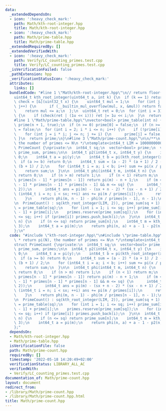 ```yaml
---
data:
  _extendedDependsOn:
  - icon: ':heavy_check_mark:'
    path: Math/kth-root-integer.hpp
    title: Math/kth-root-integer.hpp
  - icon: ':heavy_check_mark:'
    path: Math/prime-table.hpp
    title: Math/prime-table.hpp
  _extendedRequiredBy: []
  _extendedVerifiedWith:
  - icon: ':heavy_check_mark:'
    path: Verify/LC_counting_primes.test.cpp
    title: Verify/LC_counting_primes.test.cpp
  _isVerificationFailed: false
  _pathExtension: hpp
  _verificationStatusIcon: ':heavy_check_mark:'
  attributes:
    links: []
  bundledCode: "#line 1 \"Math/kth-root-integer.hpp\"\n// return floor( a^(1/k) )\n\
    uint64_t kth_root_integer(uint64_t a, int k) {\n  if (k == 1) return a;\n  auto\
    \ check = [&](uint32_t x) {\n    uint64_t mul = 1;\n    for (int j = 0; j < k;\
    \ j++) {\n      if (__builtin_mul_overflow(mul, x, &mul)) return false;\n    }\n\
    \    return mul <= a;\n  };\n  uint64_t ret = 0;\n  for (int i = 31; i >= 0; i--)\
    \ {\n    if (check(ret | (1u << i))) ret |= 1u << i;\n  }\n  return ret;\n}\n\
    #line 1 \"Math/prime-table.hpp\"\nvector<bool> prime_table(int n) {\n  vector<bool>\
    \ prime(n + 1, true);\n  if (n >= 0) prime[0] = false;\n  if (n >= 1) prime[1]\
    \ = false;\n  for (int i = 2; i * i <= n; i++) {\n    if (!prime[i]) continue;\n\
    \    for (int j = i * i; j <= n; j += i) {\n      prime[j] = false;\n    }\n \
    \ }\n  return prime;\n}\n#line 3 \"Math/prime-count.hpp\"\n\n/**\n * return pi(N),\
    \ the number of primes <= N\n */\ntemplate<int64_t LIM = 100000000000LL>\nstruct\
    \ PrimeCount {\nprivate:\n  int64_t sq;\n  vector<bool> prime;\n  vector<int64_t>\
    \ prime_sum, primes;\n\n  int64_t p2(int64_t x, int64_t y) {\n    if (x < 4) return\
    \ 0;\n    int64_t a = pi(y);\n    int64_t b = pi(kth_root_integer(x, 2));\n  \
    \  if (a >= b) return 0;\n    int64_t sum = (a - 2) * (a + 1) / 2 - (b - 2) *\
    \ (b + 1) / 2;\n    for (int64_t i = a; i < b; i++) sum += pi(x / primes[i]);\n\
    \    return sum;\n  }\n\n  int64_t phi(int64_t m, int64_t n) {\n    if (m < 1)\
    \ return 0;\n    if (n > m) return 1;\n    if (n < 1) return m;\n    if (m <=\
    \ primes[n - 1] * primes[n - 1]) return pi(m) - n + 1;\n    if (m <= primes[n\
    \ - 1] * primes[n - 1] * primes[n - 1] && m <= sq) {\n      int64_t sx = pi(kth_root_integer(m,\
    \ 2));\n      int64_t ans = pi(m) - (sx + n - 2) * (sx - n + 1) / 2;\n      for\
    \ (int64_t i = n; i < sx; ++i) ans += pi(m / primes[i]);\n      return ans;\n\
    \    }\n    return phi(m, n - 1) - phi(m / primes[n - 1], n - 1);\n  }\n\npublic:\n\
    \n  PrimeCount() : sq(kth_root_integer(LIM, 2)), prime_sum(sq + 1) {\n    prime\
    \ = prime_table(sq);\n    for (int i = 1; i <= sq; i++) prime_sum[i] = prime_sum[i\
    \ - 1] + prime[i];\n    primes.reserve(prime_sum[sq]);\n    for (int i = 1; i\
    \ <= sq; i++) if (prime[i]) primes.push_back(i);\n  }\n\n  int64_t pi(int64_t\
    \ n) {\n    if (n <= sq) return prime_sum[n];\n    int64_t m = kth_root_integer(n,\
    \ 3);\n    int64_t a = pi(m);\n    return phi(n, a) + a - 1 - p2(n, m);\n  }\n\
    };\n"
  code: "#include \"kth-root-integer.hpp\"\n#include \"prime-table.hpp\"\n\n/**\n\
    \ * return pi(N), the number of primes <= N\n */\ntemplate<int64_t LIM = 100000000000LL>\n\
    struct PrimeCount {\nprivate:\n  int64_t sq;\n  vector<bool> prime;\n  vector<int64_t>\
    \ prime_sum, primes;\n\n  int64_t p2(int64_t x, int64_t y) {\n    if (x < 4) return\
    \ 0;\n    int64_t a = pi(y);\n    int64_t b = pi(kth_root_integer(x, 2));\n  \
    \  if (a >= b) return 0;\n    int64_t sum = (a - 2) * (a + 1) / 2 - (b - 2) *\
    \ (b + 1) / 2;\n    for (int64_t i = a; i < b; i++) sum += pi(x / primes[i]);\n\
    \    return sum;\n  }\n\n  int64_t phi(int64_t m, int64_t n) {\n    if (m < 1)\
    \ return 0;\n    if (n > m) return 1;\n    if (n < 1) return m;\n    if (m <=\
    \ primes[n - 1] * primes[n - 1]) return pi(m) - n + 1;\n    if (m <= primes[n\
    \ - 1] * primes[n - 1] * primes[n - 1] && m <= sq) {\n      int64_t sx = pi(kth_root_integer(m,\
    \ 2));\n      int64_t ans = pi(m) - (sx + n - 2) * (sx - n + 1) / 2;\n      for\
    \ (int64_t i = n; i < sx; ++i) ans += pi(m / primes[i]);\n      return ans;\n\
    \    }\n    return phi(m, n - 1) - phi(m / primes[n - 1], n - 1);\n  }\n\npublic:\n\
    \n  PrimeCount() : sq(kth_root_integer(LIM, 2)), prime_sum(sq + 1) {\n    prime\
    \ = prime_table(sq);\n    for (int i = 1; i <= sq; i++) prime_sum[i] = prime_sum[i\
    \ - 1] + prime[i];\n    primes.reserve(prime_sum[sq]);\n    for (int i = 1; i\
    \ <= sq; i++) if (prime[i]) primes.push_back(i);\n  }\n\n  int64_t pi(int64_t\
    \ n) {\n    if (n <= sq) return prime_sum[n];\n    int64_t m = kth_root_integer(n,\
    \ 3);\n    int64_t a = pi(m);\n    return phi(n, a) + a - 1 - p2(n, m);\n  }\n\
    };"
  dependsOn:
  - Math/kth-root-integer.hpp
  - Math/prime-table.hpp
  isVerificationFile: false
  path: Math/prime-count.hpp
  requiredBy: []
  timestamp: '2022-05-18 14:20:49+02:00'
  verificationStatus: LIBRARY_ALL_AC
  verifiedWith:
  - Verify/LC_counting_primes.test.cpp
documentation_of: Math/prime-count.hpp
layout: document
redirect_from:
- /library/Math/prime-count.hpp
- /library/Math/prime-count.hpp.html
title: Math/prime-count.hpp
---
```

